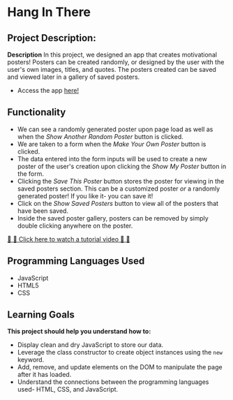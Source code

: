 # Hang In There

## Project Description:

  **Description**
  In this project, we designed an app that creates motivational posters! Posters can be created randomly, or designed by the user with the user's own images, titles, and quotes. The posters created can be saved and viewed later in a gallery of saved posters.

  + Access the app [here!](https://mtcawthray.github.io/hang-in-there-boilerplate/)

## Functionality
  + We can see a randomly generated poster upon page load as well as when the _Show Another Random Poster_ button is clicked.
  + We are taken to a form when the _Make Your Own Poster_ button is clicked.
  + The data entered into the form inputs will be used to create a new poster of the user's creation upon clicking the _Show My Poster_ button in the form.
  + Clicking the _Save This Poster_ button stores the poster for viewing in the saved posters section. This can be a customized poster _or_ a randomly generated poster! If you like it- you can save it!
  + Click on the _Show Saved Posters_ button to view all of the posters that have been saved.
  + Inside the saved poster gallery, posters can be removed by simply double clicking anywhere on the poster.

  [🔴 🎥 Click here to watch a tutorial video 🎥 🔴](https://youtu.be/VyuYusAY-UM)

## Programming Languages Used
  + JavaScript
  + HTML5
  + CSS

## Learning Goals
  **This project should help you understand how to:**
  + Display clean and dry JavaScript to store our data.
  + Leverage the class constructor to create object instances using the ```new``` keyword.
  + Add, remove, and update elements on the DOM to manipulate the page after it has loaded.
  + Understand the connections between the programming languages used- HTML, CSS, and JavaScript.
